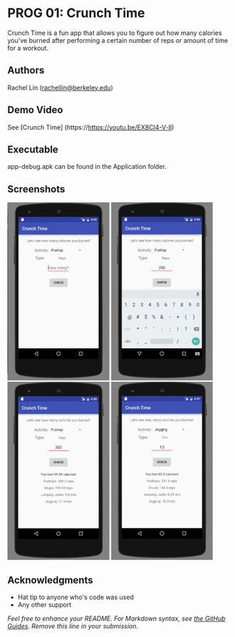 # PROG 01: Crunch Time

Crunch Time is a fun app that allows you to figure out how many calories you've burned after performing a certain number of reps or amount of time for a workout.

## Authors

Rachel Lin ([rachellin@berkeley.edu](mailto:rachellin@berkeley.edu))

## Demo Video

See [Crunch Time] (https://https://youtu.be/EX8CI4-V-lI)

## Executable
app-debug.apk can be found in the Application folder.

## Screenshots

<img src="screenshots/screen1.png" height="400" alt="Screenshot"/>
<img src="screenshots/screen2.png" height="400" alt="Screenshot"/>
<img src="screenshots/screen3.png" height="400" alt="Screenshot"/>
<img src="screenshots/screen4.png" height="400" alt="Screenshot"/>

## Acknowledgments

* Hat tip to anyone who's code was used
* Any other support

*Feel free to enhance your README. For Markdown syntax, see [the GitHub Guides](https://guides.github.com/features/mastering-markdown/). Remove this line in your submission.*

